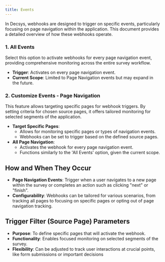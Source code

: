 ```yaml
---
title: Events
---
```


In Decsys, webhooks are designed to trigger on specific events, particularly focusing on page navigation within the application. This document provides a detailed overview of how these webhooks operate.


### 1. All Events
Select this option to activate webhooks for every page navigation event, providing comprehensive monitoring across the entire survey workflow.
- **Trigger**: Activates on every page navigation event.
- **Current Scope**: Limited to Page Navigation events but may expand in the future.


### 2. Customize Events - Page Navigation
This feature allows targeting specific pages for webhook triggers. By setting criteria for chosen source pages, it offers tailored monitoring for selected segments of the application.

- **Target Specific Pages**:
  - Allows for monitoring specific pages or types of navigation events.
  - Webhooks can be set to trigger based on the defined source pages.
- **All Page Navigation**:
  - Activates the webhook for every page navigation event.
  - Functions similarly to the 'All Events' option, given the current scope.

## How and When They Occur

- **Page Navigation Events**: Trigger when a user navigates to a new page within the survey or completes an action such as clicking "next" or "finish".
- **Configurability**: Webhooks can be tailored for various scenarios, from tracking all pages to focusing on specific pages or opting out of page navigation tracking.

## Trigger Filter (Source Page) Parameters

- **Purpose**: To define specific pages that will activate the webhook.
- **Functionality**: Enables focused monitoring on selected segments of the survey.
- **Flexibility**: Can be adjusted to track user interactions at crucial points, like form submissions or important decisions